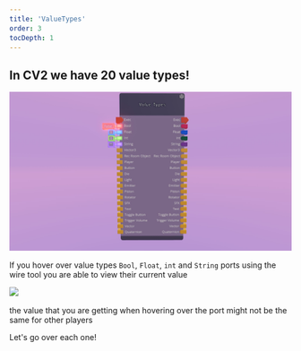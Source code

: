 ```yaml
---
title: 'ValueTypes'
order: 3
tocDepth: 1
---
```


## In CV2 we have 20 value types!
![](https://github.com/Alexa-RR/RecRoomCV2-Docs/blob/master/content/Images/ValueTypes/ValueTypes.jpg?raw=true)

If you hover over value types ``` Bool ```, ``` Float ```, ``` int ``` and ``` String ``` ports using the wire tool you are able to view their current value


![](https://github.com/Alexa-RR/RecRoomCV2-Docs/blob/master/content/Images/ValueTypes/ValueHover.gif?raw=true)


<Info> the value that you are getting when hovering over the port might not be the same for other players </Info>





Let's go over each one!